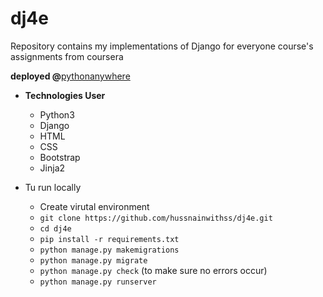 # dj4e
Repository contains my implementations of Django for everyone course's assignments from coursera 

**deployed @**[pythonanywhere](http://hussnainwithss.pythonanywhere.com)

- **Technologies User**
  - Python3
  - Django
  - HTML
  - CSS
  - Bootstrap
  - Jinja2


- Tu run locally
  - Create virutal environment 
  - `git clone https://github.com/hussnainwithss/dj4e.git`
  - `cd dj4e`
  - `pip install -r requirements.txt`
  - `python manage.py makemigrations`
  - `python manage.py migrate`
  - `python manage.py check` (to make sure no errors occur)
  - `python manage.py runserver`
 
